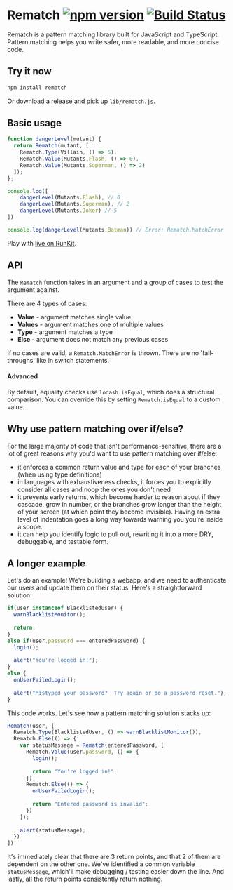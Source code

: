 # Rematch [![npm version](https://badge.fury.io/js/rematch.svg)](http://badge.fury.io/js/rematch) [![Build Status](https://travis-ci.org/jiaweihli/rematch.png?branch=master)](https://travis-ci.org/jiaweihli/rematch)

Rematch is a pattern matching library built for JavaScript and TypeScript.
Pattern matching helps you write safer, more readable, and more concise code.

## Try it now

```bash
npm install rematch
```

Or download a release and pick up `lib/rematch.js`.

## Basic usage

```javascript
function dangerLevel(mutant) {
  return Rematch(mutant, [
    Rematch.Type(Villain, () => 5),
    Rematch.Value(Mutants.Flash, () => 0),
    Rematch.Value(Mutants.Superman, () => 2)
  ]);
};

console.log([
    dangerLevel(Mutants.Flash), // 0
    dangerLevel(Mutants.Superman), // 2
    dangerLevel(Mutants.Joker) // 5
])

console.log(dangerLevel(Mutants.Batman)) // Error: Rematch.MatchError
```

Play with [live on RunKit](https://runkit.com/jiaweihli/57db70d841de7f1400d64f73).

## API

The `Rematch` function takes in an argument and a group of cases to test the argument against.

There are 4 types of cases:
 
  - **Value** - argument matches single value
  - **Values** - argument matches one of multiple values
  - **Type** - argument matches a type
  - **Else** - argument does not match any previous cases
  
If no cases are valid, a `Rematch.MatchError` is thrown.  There are no 'fall-throughs' like in switch statements.

#### Advanced

By default, equality checks use `lodash.isEqual`, which does a structural comparison.  You can override this by setting
`Rematch.isEqual` to a custom value.
  
## Why use pattern matching over if/else?

For the large majority of code that isn't performance-sensitive, there are a lot of great reasons why you'd want to use 
pattern matching over if/else:

  - it enforces a common return value and type for each of your branches (when using type definitions)
  - in languages with exhaustiveness checks, it forces you to explicitly consider all cases and noop the ones you don't 
    need
  - it prevents early returns, which become harder to reason about if they cascade, grow in number, or the branches grow 
    longer than the height of your screen (at which point they become invisible).  Having an extra level of indentation 
    goes a long way towards warning you you're inside a scope.
  - it can help you identify logic to pull out, rewriting it into a more DRY, debuggable, and testable form.
     
## A longer example
  
Let's do an example!  We're building a webapp, and we need to authenticate our users and update them on their status.
Here's a straightforward solution:

```javascript
if(user instanceof BlacklistedUser) {
  warnBlacklistMonitor();
  
  return;
}
else if(user.password === enteredPassword) {
  login();
  
  alert("You're logged in!");
}
else {
  onUserFailedLogin();
  
  alert("Mistyped your password?  Try again or do a password reset.");
}
```

This code works.  Let's see how a pattern matching solution stacks up:

  
```javascript
Rematch(user, [
  Rematch.Type(BlacklistedUser, () => warnBlacklistMonitor()),
  Rematch.Else(() => {
    var statusMessage = Rematch(enteredPassword, [
      Rematch.Value(user.password, () => {
        login();    
         
        return "You're logged in!";
      }),
      Rematch.Else(() => {
        onUserFailedLogin();
     
        return "Entered password is invalid";
      })
    ]);
    
    alert(statusMessage);
  }) 
])
```

It's immediately clear that there are 3 return points, and that 2 of them are dependent on the other one.
We've identified a common variable `statusMessage`, which'll make debugging / testing easier down the line.
And lastly, all the return points consistently return nothing.
